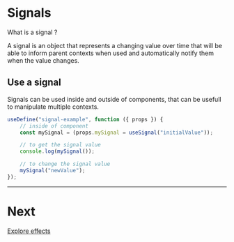 # Signals

What is a signal ?

A signal is an object that represents a changing value over time that will be able to inform parent contexts when used and automatically notify them when the value changes.

## Use a signal

Signals can be used inside and outside of components, that can be usefull to manipulate multiple contexts.

```js
useDefine("signal-example", function ({ props }) {
    // inside of component
    const mySignal = (props.mySignal = useSignal("initialValue"));

    // to get the signal value
    console.log(mySignal());

    // to change the signal value
    mySignal("newValue");
});
```

---

# Next

[Explore effects](./effect.md)
